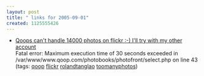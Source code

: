 ```yaml
---
layout: post
title: " links for 2005-09-01"
created: 1125555426
---
```

<ul class="delicious">
	<li>
		<div class="delicious-link"><a href="http://www.qoop.com/photobooks/photofront/select.php">Qoops can't handle 14000 photos on flickr :-) I'll try with my other account</a></div>
		<div class="delicious-extended">Fatal error: Maximum execution time of 30 seconds exceeded in /var/www/www.qoop.com/photobooks/photofront/select.php on line 43</div>
		<div class="delicious-tags">(tags: <a href="http://del.icio.us/rtanglao/qoop">qoop</a> <a href="http://del.icio.us/rtanglao/flickr">flickr</a> <a href="http://del.icio.us/rtanglao/rolandtanglao">rolandtanglao</a> <a href="http://del.icio.us/rtanglao/toomanyphotos">toomanyphotos</a>)</div>
	</li>
</ul>


